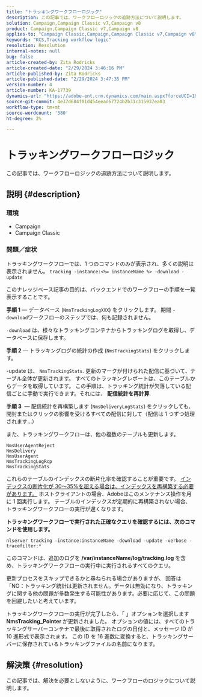 ```yaml
---
title: "トラッキングワークフローロジック"
description: この記事では、ワークフローロジックの追跡方法について説明します。
solution: Campaign,Campaign Classic v7,Campaign v8
product: Campaign,Campaign Classic v7,Campaign v8
applies-to: "Campaign Classic,Campaign,Campaign Classic v7,Campaign v8"
keywords: "KCS,Tracking workflow logic"
resolution: Resolution
internal-notes: null
bug: false
article-created-by: Zita Rodricks
article-created-date: "2/29/2024 3:46:16 PM"
article-published-by: Zita Rodricks
article-published-date: "2/29/2024 3:47:35 PM"
version-number: 4
article-number: KA-17739
dynamics-url: "https://adobe-ent.crm.dynamics.com/main.aspx?forceUCI=1&pagetype=entityrecord&etn=knowledgearticle&id=ba0836ab-19d7-ee11-9078-000d3a3110f0"
source-git-commit: 4e37d684f01d454eead67724b2b31c315937ea03
workflow-type: tm+mt
source-wordcount: '380'
ht-degree: 2%

---
```


# トラッキングワークフローロジック


この記事では、ワークフローロジックの追跡方法について説明します。

## 説明 {#description}


### <b>環境</b>

- Campaign
- Campaign Classic




### <b>問題／症状</b>

トラッキングワークフローでは、1 つのコマンドのみが表示され、多くの説明は表示されません。 `tracking -instance:<%= instanceName %> -download -update`



このナレッジベース記事の目的は、バックエンドでのワークフローの手順を一覧表示することです。

<b>手順 1</b>  — データベース (`NmsTrackingLogXXX`) をクリックします。 期間 `-download`ワークフローのステップでは、何も記録されません。

`-download` は、様々なトラッキングコンテナからトラッキングログを取得し、データベースに保存します。

<b>手順 2</b>  — トラッキングログの統計の作成 (`NmsTrackingStats`) をクリックします。

-update は、 `NmsTrackingStats`. 更新のマークが付けられた配信に基づいて、テーブル全体が更新されます。 すべてのトラッキングレポートは、このテーブルからデータを取得しています。 この手順は、トラッキング統計が欠落している配信ごとに手動で実行できます。それには、 <b>配信統計を再計算</b>.

<b>手順 3</b>  — 配信統計を再構築します (`NmsDeliveryLogStats`) をクリックしても、開封またはクリックの影響を受けるすべての配信に対して（配信は 1 つずつ処理されます…）

また、トラッキングワークフローは、他の複数のテーブルも更新します。




```
NmsUserAgentReject 
NmsDelivery 
NmsUserAgent 
NmsTrackingLogRcp 
NmsTrackingStats
```


これらのテーブルのインデックスの断片化率を確認することが重要です。 <u>インデックスの断片化が 30～35%を超える場合は、インデックスを再構築する必要があります。</u> ホストクライアントの場合、Adobeはこのメンテナンス操作を月に 1 回実行します。 テーブルのインデックスが定期的に再構築されない場合、トラッキングワークフローの実行が遅くなります。

<b>トラッキングワークフローで実行された正確なクエリを確認するには、次のコマンドを使用します。</b>

`nlserver tracking -instance:instanceName -download -update -verbose -tracefilter:*`

このコマンドは、追加のログを <b>/var/instanceName/log/tracking.log </b>を含め、トラッキングワークフローの実行中に実行されるすべてのクエリ。

更新プロセスをスキップできるかと尋ねられる場合がありますが、 回答は「NO：トラッキング統計は更新されません。データは無効になり、トラッキングに関する他の問題が多数発生する可能性があります。必要に応じて、この問題を回避したいと考えています。

トラッキングワークフローの実行が完了したら、「 」オプションを選択します <b>NmsTracking_Pointer </b>が更新されました。 オプションの値には、すべてのトラッキングサーバーコンテナで最後に取得されたログの日付と、メッセージ ID が 10 進形式で表示されます。 この ID を 16 進数に変換すると、トラッキングサーバーに保存されているトラッキングファイルの名前になります。


## 解決策 {#resolution}


この記事では、解決を必要としないように、ワークフローのロジックについて説明します。
